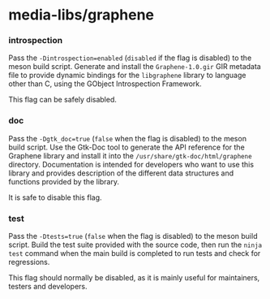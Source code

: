 # media-libs/graphene

### introspection
Pass the `-Dintrospection=enabled` (`disabled` if the flag is disabled) to the meson build script. Generate and install the `Graphene-1.0.gir` GIR metadata file to provide dynamic bindings for the `libgraphene` library to language other than C, using the GObject Introspection Framework.

This flag can be safely disabled.

### doc
Pass the `-Dgtk_doc=true` (`false` when the flag is disabled) to the meson build script. Use the Gtk-Doc tool to generate the API reference for the Graphene library and install it into the `/usr/share/gtk-doc/html/graphene` directory. Documentation is intended for developers who want to use this library and provides description of the different data structures and functions provided by the library.

It is safe to disable this flag.

### test
Pass the `-Dtests=true` (`false` when the flag is disabled) to the meson build script. Build the test suite provided with the source code, then run the `ninja test` command when the main build is completed to run tests and check for regressions.

This flag should normally be disabled, as it is mainly useful for maintainers, testers and developers.
